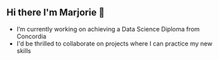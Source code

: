 ## Hi there I'm Marjorie 👋
-  I’m currently working on achieving a Data Science Diploma from Concordia
-  I'd be thrilled to collaborate on projects where I can practice my new skills
 
  
  
<!--
**mfalcon00/mfalcon00** is a ✨ _special_ ✨ repository because its `README.md` (this file) appears on your GitHub profile.

Here are some ideas to get you started:

- 🔭 I’m currently working on ...
- 🌱 I’m currently learning ...
- 👯 I’m looking to collaborate on ...
- 🤔 I’m looking for help with ...
- 💬 Ask me about ...
- 📫 How to reach me: ...
- 😄 Pronouns: ...
- ⚡ Fun fact: ...
-->
